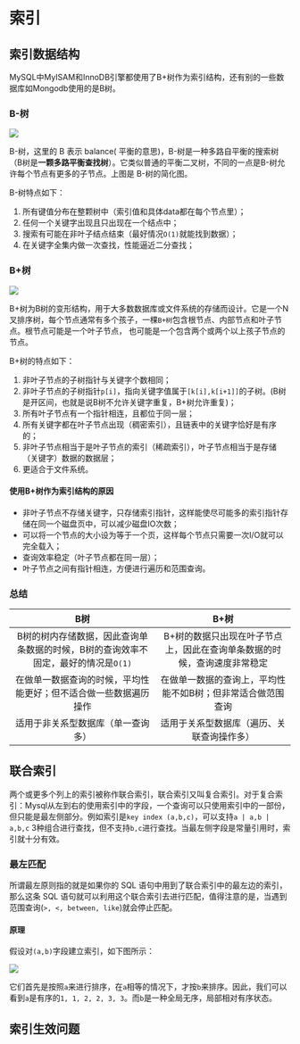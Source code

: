 # 索引

## 索引数据结构

MySQL中MyISAM和InnoDB引擎都使用了B+树作为索引结构，还有别的一些数据库如Mongodb使用的是B树。

### B-树

![](https://images.yingwai.top/picgo/20210725144527.jpg)

B-树，这里的 B 表示 balance( 平衡的意思)，B-树是一种多路自平衡的搜索树（B树是**一颗多路平衡查找树**）。它类似普通的平衡二叉树，不同的一点是B-树允许每个节点有更多的子节点。上图是 B-树的简化图。

B-树特点如下：

1. 所有键值分布在整颗树中（索引值和具体data都在每个节点里）；
2. 任何一个关键字出现且只出现在一个结点中；
3. 搜索有可能在非叶子结点结束（最好情况`O(1)`就能找到数据）；
4. 在关键字全集内做一次查找，性能逼近二分查找；



### B+树

![](https://images.yingwai.top/picgo/20210725101256.jpg)

B+树为B树的变形结构，用于大多数数据库或文件系统的存储而设计。它是一个N叉排序树，每个节点通常有多个孩子，一棵`B+树`包含根节点、内部节点和叶子节点。根节点可能是一个叶子节点， 也可能是一个包含两个或两个以上孩子节点的节点。

B+树的特点如下：

1. 非叶子节点的子树指针与关键字个数相同；
2. 非叶子节点的子树指针`p[i]`，指向关键字值属于`[k[i],k[i+1]]`的子树。(B树是开区间，也就是说B树不允许关键字重复，B+树允许重复)；
3. 所有叶子节点有一个指针相连，且都位于同一层；
4. 所有关键字都在叶子节点出现（稠密索引），且链表中的关键字恰好是有序的；
5. 非叶子节点相当于是叶子节点的索引（稀疏索引），叶子节点相当于是存储（关键字）数据的数据层；
6. 更适合于文件系统。

#### 使用B+树作为索引结构的原因

* 非叶子节点不存储关键字，只存储索引指针，这样能使尽可能多的索引指针存储在同一个磁盘页中，可以减少磁盘IO次数；
* 可以将一个节点的大小设为等于一个页，这样每个节点只需要一次I/O就可以完全载入；
* 查询效率稳定（叶子节点都在同一层）；
* 叶子节点之间有指针相连，方便进行遍历和范围查询。



### 总结

|                             B树                              |                             B+树                             |
| :----------------------------------------------------------: | :----------------------------------------------------------: |
| B树的树内存储数据，因此查询单条数据的时候，B树的查询效率不固定，最好的情况是`O(1)` | B+树的数据只出现在叶子节点上，因此在查询单条数据的时候，查询速度非常稳定 |
| 在做单一数据查询的时候，平均性能更好；但不适合做一些数据遍历操作 | 在做单一数据的查询上，平均性能不如B树；但非常适合做范围查询  |
|              适用于非关系型数据库（单一查询多）              |          适用于关系型数据库（遍历、关联查询操作多）          |



## 联合索引

两个或更多个列上的索引被称作联合索引，联合索引又叫复合索引。对于复合索引：Mysql从左到右的使用索引中的字段，一个查询可以只使用索引中的一部份，但只能是最左侧部分。例如索引是`key index (a,b,c)`，可以支持`a | a,b | a,b,c` 3种组合进行查找，但不支持`b,c`进行查找。当最左侧字段是常量引用时，索引就十分有效。

### 最左匹配

所谓最左原则指的就是如果你的 SQL 语句中用到了联合索引中的最左边的索引，那么这条 SQL 语句就可以利用这个联合索引去进行匹配，值得注意的是，当遇到范围查询(`>, <, between, like`)就会停止匹配。

#### 原理

假设对`(a,b)`字段建立索引，如下图所示：

![](https://images.yingwai.top/picgo/20210719225322.png)

它们首先是按照`a`来进行排序，在`a`相等的情况下，才按`b`来排序。因此，我们可以看到`a`是有序的`1, 1, 2, 2, 3, 3`。而`b`是一种全局无序，局部相对有序状态。



## 索引生效问题


